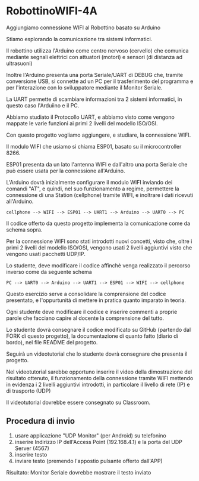 # RobottinoWIFI-4A
Aggiungiamo connessione WIFI al Robottino basato su Arduino

Stiamo esplorando la comunicazione tra sistemi informatici.

Il robottino utilizza l'Arduino come centro nervoso (cervello) che comunica mediante segnali elettrici con attuatori (motori) e sensori (di distanza ad ultrasuoni)

Inoltre l'Arduino presenta una porta Seriale/UART di DEBUG che, tramite conversione USB, si connette ad un PC per il trasferimento del programma e per l'interazione con lo sviluppatore mediante il Monitor Seriale.

La UART permette di scambiare informazioni tra 2 sistemi informatici, in questo caso l'Arduiino e il PC.

Abbiamo studiato il Protocollo UART, e abbiamo visto come vengono mappate le varie funzioni ai primi 2 livelli del modello ISO/OSI.

Con questo progetto vogliamo aggiungere, e studiare, la connessione WIFI.

Il modulo WIFI che usiamo si chiama ESP01, basato su il microcontroller 8266.

ESP01 presenta da un lato l'antenna WIFI e dall'altro una porta Seriale che può essere usata per la connessione all'Arduino.

L'Arduino dovrà inizialmente configurare il modulo WIFI inviando dei comandi "AT", e quindi, nel suo funzionamento a regime, permettere la connessione di una Station (cellphone) tramite WIFI, e inoltrare i dati ricevuti all'Arduino.

`cellphone --> WIFI --> ESP01 --> UART1 --> Arduino --> UART0 --> PC`

Il codice offerto da questo progetto implementa la comunicazione come da schema sopra.

Per la connessione WIFI sono stati introdotti nuovi concetti, visto che, oltre i primi 2 livelli del modello ISO/OSI, vengono usati 2 livelli aggiuntivi visto che vengono usati pacchetti UDP/IP.

Lo studente, deve modificare il codice affinchè venga realizzato il percorso inverso come da seguente schema

`PC --> UART0 --> Arduino --> UART1 --> ESP01 --> WIFI --> cellphone`

Questo esercizio serve a consolidare la comprensione del codice presentato, e l'oppurtunità di mettere in pratica quanto imparato in teoria.

Ogni studente deve modificare il codice e inserire commenti a proprie parole che facciano capire al docente la comprensione del tutto.

Lo studente dovrà consegnare il codice modificato su GitHub (partendo dal FORK di questo progetto), la documentazione di quanto fatto (diario di bordo), nel file README del progetto.

Seguirà un videotutorial che lo studente dovrà consegnare che presenta il progetto.

Nel videotutorial sarebbe opportuno inserire il video della dimostrazione del risultato ottenuto, il funzionamento della connessione tramite WIFI mettendo in evidenza i 2 livelli aggiuntivi introdotti, in particolare il livello di rete (IP) e di trasporto (UDP)

Il videotutorial dovrebbe essere consegnato su Classroom.

## Procedura di invio
1. usare applicazione "UDP Monitor" (per Android) su telefonino
2. inserire Indirizzo IP dell'Access Point (192.168.4.1) e la porta del UDP Server (4567)
3. inserire testo
4. inviare testo (premendo l'appostio pulsante offerto dall'APP)

Risultato: Monitor Seriale dovrebbe mostrare il testo inviato
